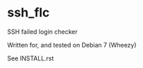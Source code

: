 ssh_flc
=======

SSH failed login checker

Written for, and tested on Debian 7 (Wheezy)

See INSTALL.rst
